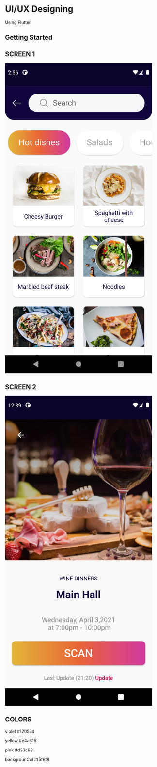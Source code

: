 # UI/UX Designing

Using Flutter

## Getting Started

## SCREEN 1

![alt text](https://github.com/abhi123vj/Events_access/blob/Abhiram/reff%20imgs/CreatedScreen1.png?raw=true)


## SCREEN 2
![alt text](https://github.com/abhi123vj/Events_access/blob/Abhiram/reff%20imgs/CreatedScreen2.png?raw=true)


## COLORS

  violet           #12053d  
  
  yellow           #e4a616

  pink             #d33c98
  
  backgrounCol     #f5f6f8
